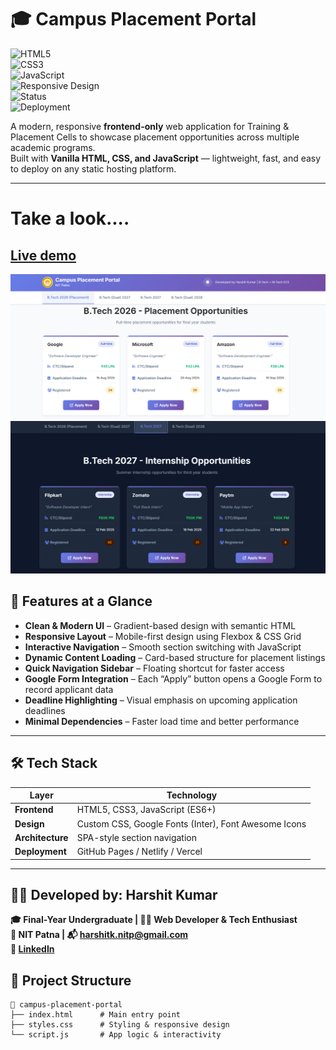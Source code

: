 # 🎓 Campus Placement Portal  

![HTML5](https://img.shields.io/badge/HTML5-orange?logo=html5&logoColor=white)  
![CSS3](https://img.shields.io/badge/CSS3-blue?logo=css3&logoColor=white)  
![JavaScript](https://img.shields.io/badge/JavaScript-ES6%2B-yellow?logo=javascript&logoColor=black)  
![Responsive Design](https://img.shields.io/badge/Responsive%20Design-Mobile--First-green)  
![Status](https://img.shields.io/badge/Status-Active-success)  
![Deployment](https://img.shields.io/badge/Deploy-GitHub%20Pages-brightgreen)  

A modern, responsive **frontend-only** web application for Training & Placement Cells to showcase placement opportunities across multiple academic programs.  
Built with **Vanilla HTML, CSS, and JavaScript** — lightweight, fast, and easy to deploy on any static hosting platform.  

---

# Take a look....
[Live demo](https://harsit6299.github.io/CAMPUS-PLACEMENT-PORTAL/)
---
![image](https://github.com/harsit6299/CAMPUS-PLACEMENT-PORTAL/blob/d2329ec7a2cbd0f3e70132d423e34f6c99c76a2e/Light%20Mode.png)
![image](https://github.com/harsit6299/CAMPUS-PLACEMENT-PORTAL/blob/d2329ec7a2cbd0f3e70132d423e34f6c99c76a2e/Dark%20Mode.png)

## 🚀 Features at a Glance  
- **Clean & Modern UI** – Gradient-based design with semantic HTML  
- **Responsive Layout** – Mobile-first design using Flexbox & CSS Grid  
- **Interactive Navigation** – Smooth section switching with JavaScript  
- **Dynamic Content Loading** – Card-based structure for placement listings  
- **Quick Navigation Sidebar** – Floating shortcut for faster access
- **Google Form Integration** – Each “Apply” button opens a Google Form to record applicant data 
- **Deadline Highlighting** – Visual emphasis on upcoming application deadlines  
- **Minimal Dependencies** – Faster load time and better performance  

---

## 🛠 Tech Stack  
| Layer      | Technology |
|------------|------------|
| **Frontend** | HTML5, CSS3, JavaScript (ES6+) |
| **Design**  | Custom CSS, Google Fonts (Inter), Font Awesome Icons |
| **Architecture** | SPA-style section navigation |
| **Deployment** | GitHub Pages / Netlify / Vercel |

---

## 👨‍💻 **Developed by: Harshit Kumar**  

**🎓 Final-Year Undergraduate | 🧑‍💻 Web Developer & Tech Enthusiast**  
**📍 NIT Patna | 📬 harshitk.nitp@gmail.com**  
**🔗 [LinkedIn](https://www.linkedin.com/in/harshit-kumar-32bbb7271)**

## 📂 Project Structure  
```plaintext
📁 campus-placement-portal
├── index.html      # Main entry point
├── styles.css      # Styling & responsive design
└── script.js       # App logic & interactivity





